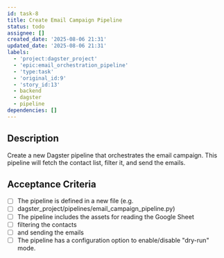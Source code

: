 ```yaml
---
id: task-8
title: Create Email Campaign Pipeline
status: todo
assignee: []
created_date: '2025-08-06 21:31'
updated_date: '2025-08-06 21:31'
labels:
  - 'project:dagster_project'
  - 'epic:email_orchestration_pipeline'
  - 'type:task'
  - 'original_id:9'
  - 'story_id:13'
  - backend
  - dagster
  - pipeline
dependencies: []
---
```


## Description

Create a new Dagster pipeline that orchestrates the email campaign. This pipeline will fetch the contact list, filter it, and send the emails.

## Acceptance Criteria

- [ ] The pipeline is defined in a new file (e.g.
- [ ] dagster_project/pipelines/email_campaign_pipeline.py)
- [ ] The pipeline includes the assets for reading the Google Sheet
- [ ] filtering the contacts
- [ ] and sending the emails
- [ ] The pipeline has a configuration option to enable/disable "dry-run" mode.
